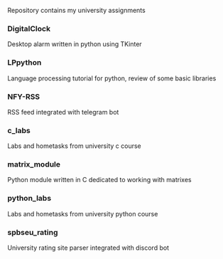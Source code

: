 Repository contains my university assignments
### DigitalClock
Desktop alarm written in python using TKinter
### LPpython
Language processing tutorial for python, review of some basic libraries
### NFY-RSS
RSS feed integrated with telegram bot
### c_labs
Labs and hometasks from university c course
### matrix_module
Python module written in C dedicated to working with matrixes
### python_labs
Labs and hometasks from university python course
### spbseu_rating
University rating site parser integrated with discord bot
